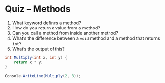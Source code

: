 # Quiz – Methods

1. What keyword defines a method?
2. How do you return a value from a method?
3. Can you call a method from inside another method?
4. What’s the difference between a `void` method and a method that returns `int`?
5. What’s the output of this?
```csharp
int Multiply(int x, int y) {
    return x * y;
}

Console.WriteLine(Multiply(2, 3));
```
